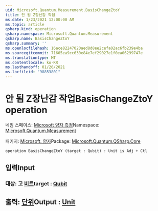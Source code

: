 ```yaml
---
uid: Microsoft.Quantum.Measurement.BasisChangeZtoY
title: 안 됨 Z장난감 작업
ms.date: 1/23/2021 12:00:00 AM
ms.topic: article
qsharp.kind: operation
qsharp.namespace: Microsoft.Quantum.Measurement
qsharp.name: BasisChangeZtoY
qsharp.summary: ''
ms.openlocfilehash: 16ace82247020aed8d8ee2cefa02ac6fb239e4ba
ms.sourcegitcommit: 71605ea9cc630e84e7ef29027e1f0ea06299747e
ms.translationtype: MT
ms.contentlocale: ko-KR
ms.lasthandoff: 01/26/2021
ms.locfileid: "98853801"
---
```

# <a name="basischangeztoy-operation"></a><span data-ttu-id="fb807-102">안 됨 Z장난감 작업</span><span class="sxs-lookup"><span data-stu-id="fb807-102">BasisChangeZtoY operation</span></span>

<span data-ttu-id="fb807-103">네임 스페이스: [Microsoft 양자 측정](xref:Microsoft.Quantum.Measurement)</span><span class="sxs-lookup"><span data-stu-id="fb807-103">Namespace: [Microsoft.Quantum.Measurement](xref:Microsoft.Quantum.Measurement)</span></span>

<span data-ttu-id="fb807-104">패키지: [Microsoft. 양자](https://nuget.org/packages/Microsoft.Quantum.QSharp.Core)</span><span class="sxs-lookup"><span data-stu-id="fb807-104">Package: [Microsoft.Quantum.QSharp.Core](https://nuget.org/packages/Microsoft.Quantum.QSharp.Core)</span></span>




```qsharp
operation BasisChangeZtoY (target : Qubit) : Unit is Adj + Ctl
```


## <a name="input"></a><span data-ttu-id="fb807-105">입력</span><span class="sxs-lookup"><span data-stu-id="fb807-105">Input</span></span>

### <a name="target--qubit"></a><span data-ttu-id="fb807-106">대상: 고 [비트](xref:microsoft.quantum.lang-ref.qubit)</span><span class="sxs-lookup"><span data-stu-id="fb807-106">target : [Qubit](xref:microsoft.quantum.lang-ref.qubit)</span></span>





## <a name="output--unit"></a><span data-ttu-id="fb807-107">출력: [단위](xref:microsoft.quantum.lang-ref.unit)</span><span class="sxs-lookup"><span data-stu-id="fb807-107">Output : [Unit](xref:microsoft.quantum.lang-ref.unit)</span></span>

